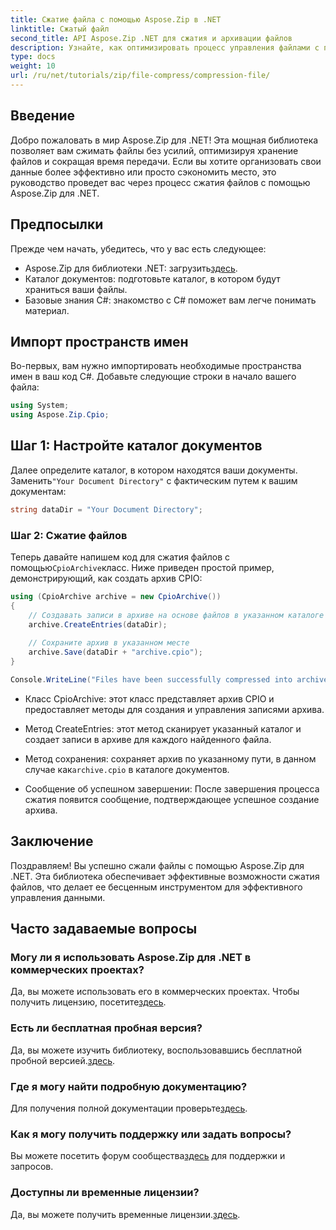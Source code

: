 ```yaml
---
title: Сжатие файла с помощью Aspose.Zip в .NET
linktitle: Сжатый файл
second_title: API Aspose.Zip .NET для сжатия и архивации файлов
description: Узнайте, как оптимизировать процесс управления файлами с помощью Aspose.Zip для .NET. Это подробное руководство проведет вас через этапы сжатия файлов.
type: docs
weight: 10
url: /ru/net/tutorials/zip/file-compress/compression-file/
---
```

## Введение

Добро пожаловать в мир Aspose.Zip для .NET! Эта мощная библиотека позволяет вам сжимать файлы без усилий, оптимизируя хранение файлов и сокращая время передачи. Если вы хотите организовать свои данные более эффективно или просто сэкономить место, это руководство проведет вас через процесс сжатия файлов с помощью Aspose.Zip для .NET.

## Предпосылки

Прежде чем начать, убедитесь, что у вас есть следующее:

-  Aspose.Zip для библиотеки .NET: загрузить[здесь](https://releases.aspose.com/zip/net/).
- Каталог документов: подготовьте каталог, в котором будут храниться ваши файлы.
- Базовые знания C#: знакомство с C# поможет вам легче понимать материал.

## Импорт пространств имен

Во-первых, вам нужно импортировать необходимые пространства имен в ваш код C#. Добавьте следующие строки в начало вашего файла:

```csharp
using System;
using Aspose.Zip.Cpio;
```

## Шаг 1: Настройте каталог документов

 Далее определите каталог, в котором находятся ваши документы. Заменить`"Your Document Directory"` с фактическим путем к вашим документам:

```csharp
string dataDir = "Your Document Directory";
```

### Шаг 2: Сжатие файлов

 Теперь давайте напишем код для сжатия файлов с помощью`CpioArchive`класс. Ниже приведен простой пример, демонстрирующий, как создать архив CPIO:

```csharp
using (CpioArchive archive = new CpioArchive())
{
    // Создавать записи в архиве на основе файлов в указанном каталоге
    archive.CreateEntries(dataDir);
    
    // Сохраните архив в указанном месте
    archive.Save(dataDir + "archive.cpio");
}

Console.WriteLine("Files have been successfully compressed into archive.cpio!");
```

- Класс CpioArchive: этот класс представляет архив CPIO и предоставляет методы для создания и управления записями архива.
  
- Метод CreateEntries: этот метод сканирует указанный каталог и создает записи в архиве для каждого найденного файла.
  
-  Метод сохранения: сохраняет архив по указанному пути, в данном случае как`archive.cpio` в каталоге документов.
  
- Сообщение об успешном завершении: После завершения процесса сжатия появится сообщение, подтверждающее успешное создание архива.

## Заключение

Поздравляем! Вы успешно сжали файлы с помощью Aspose.Zip для .NET. Эта библиотека обеспечивает эффективные возможности сжатия файлов, что делает ее бесценным инструментом для эффективного управления данными.

## Часто задаваемые вопросы

### Могу ли я использовать Aspose.Zip для .NET в коммерческих проектах?
Да, вы можете использовать его в коммерческих проектах. Чтобы получить лицензию, посетите[здесь](https://purchase.conholdate.com/buy).

### Есть ли бесплатная пробная версия?
 Да, вы можете изучить библиотеку, воспользовавшись бесплатной пробной версией.[здесь](https://releases.aspose.com/).

### Где я могу найти подробную документацию?
 Для получения полной документации проверьте[здесь](https://reference.aspose.com/zip/net/).

### Как я могу получить поддержку или задать вопросы?
 Вы можете посетить форум сообщества[здесь](https://forum.aspose.com/c/zip/37) для поддержки и запросов.

### Доступны ли временные лицензии?
 Да, вы можете получить временные лицензии.[здесь](https://purchase.conholdate.com/temporary-license/).